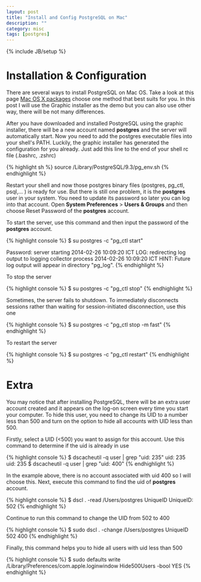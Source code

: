 ```yaml
---
layout: post
title: "Install and Config PostgreSQL on Mac"
description: ""
category: misc
tags: [postgres]
---
```

{% include JB/setup %}

# Installation & Configuration

There are several ways to install PostgreSQL on Mac OS. Take a look at this page
[Mac OS X packages](http://www.postgresql.org/download/macosx/) choose one
method that best suits for you. In this post I will use the Graphic installer as
the demo but you can also use other way, there will be not many differences.

After you have downloaded and installed PostgreSQL using the graphic installer,
there will be a new account named **postgres** and the server will automatically
start. Now you need to add the postgres executable files into your shell's PATH.
Luckily, the graphic installer has generated the configuration for you already.
Just add this line to the end of your shell rc file (.bashrc, .zshrc)

{% highlight sh %}
source /Library/PostgreSQL/9.3/pg_env.sh
{% endhighlight %}

Restart your shell and now those postgres binary files (postgres, pg_ctl,
psql,... ) is ready for use. But there is still one problem, it is the
**postgres** user in your system. You need to update its password so later you
can log into that account. Open **System Preferences** > **Users & Groups** and
then choose Reset Password of the **postgres** account.

To start the server, use this command and then input the password of the
**postgres** account.

{% highlight console %}
$ su postgres -c "pg_ctl start"

Password:
server starting
2014-02-26 10:09:20 ICT LOG:  redirecting log output to logging collector process
2014-02-26 10:09:20 ICT HINT:  Future log output will appear in directory "pg_log".
{% endhighlight %}

<!-- more -->

To stop the server

{% highlight console %}
$ su postgres -c "pg_ctl stop"
{% endhighlight %}

Sometimes, the server fails to shutdown. To immediately disconnects sessions
rather than waiting for session-initiated disconnection, use this one

{% highlight console %}
$ su postgres -c "pg_ctl stop -m fast"
{% endhighlight %}

To restart the server

{% highlight console %}
$ su postgres -c "pg_ctl restart"
{% endhighlight %}

# Extra

You may notice that after installing PostgreSQL, there will be an extra user
account created and it appears on the log-on screen every time you start your
computer. To hide this user, you need to change its UID to a number less than
500 and turn on the option to hide all accounts with UID less than 500.

Firstly, select a UID (&lt;500) you want to assign for this account. Use this
command to determine if the uid is already in use

{% highlight console %}
$ dscacheutil -q user | grep "uid: 235"
uid: 235
uid: 235
$ dscacheutil -q user | grep "uid: 400"
{% endhighlight %}

In the example above, there is no account associated with uid 400 so I will
choose this. Next, execute this command to find the uid of **postgres** account.

{% highlight console %}
$ dscl . -read /Users/postgres UniqueID
UniqueID: 502
{% endhighlight %}

Continue to run this command to change the UID from 502 to 400

{% highlight console %}
$ sudo dscl . -change /Users/postgres UniqueID 502 400
{% endhighlight %}

Finally, this command helps you to hide all users with uid less than 500

{% highlight console %}
$ sudo defaults write /Library/Preferences/com.apple.loginwindow Hide500Users -bool YES
{% endhighlight %}
